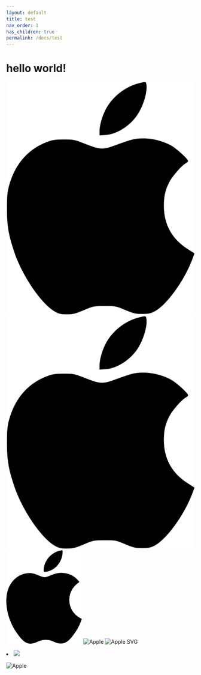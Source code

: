 ```yaml
---
layout: default
title: test
nav_order: 1
has_children: true
permalink: /docs/test
---
```


# hello world!

![image](apple.svg "apple logo")
![image info](./apple.svg)
![Apple](./apple.png)
![Apple](/Users/Peter/PROJECT/the-docs/docs/test/apple.png)
![Apple SVG](https://upload.wikimedia.org/wikipedia/commons/f/fa/Apple_logo_black.svg)

<li class="d-inline-block mr-1">
     <img src="/Users/Peter/PROJECT/the-docs/docs/test/apple.png">
</li>

![Apple](/Users/Peter/PROJECT/the-docs/docs/test/apple.png "apple logo")
